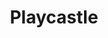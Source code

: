 ---
pid: ch736
title: Playcastle
location_transcription: 50th & Lancaster
coordinates: "[-75.222370153625, 39.975237132619]"
zipcode: '19123'
gen_neighborhood: North Philadelphia
neighborhood: Northern Liberties,Loft District
outside_phl: 
age: '25'
age_range: 20-29
instagram: 
image_file_name: ch_736.jpg
proposal_transcription: |-
  Giant play castle for kids&families
  free to the public
  storytelling (Philly history & world folktales)
  costumes
  encourage play among strangers
topic: Family,History,Youth
topic_summary: 0, 0, 0, 0, 0
type: Park,Playground
keywords_other: playground, play, stories, storytelling
credit: 
image_labels: 
twitter: yonayurwitart
facebook: 
permalink: "/monuments/ch736/"
layout: item-page
---